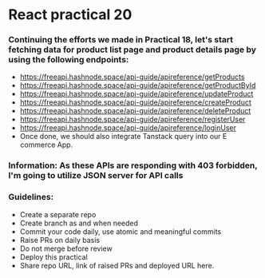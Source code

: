 # React practical 20

### Continuing the efforts we made in Practical 18, let's start fetching data for product list page and product details page by using the following endpoints:

- https://freeapi.hashnode.space/api-guide/apireference/getProducts
- https://freeapi.hashnode.space/api-guide/apireference/getProductById
- https://freeapi.hashnode.space/api-guide/apireference/updateProduct
- https://freeapi.hashnode.space/api-guide/apireference/createProduct
- https://freeapi.hashnode.space/api-guide/apireference/deleteProduct
- https://freeapi.hashnode.space/api-guide/apireference/registerUser
- https://freeapi.hashnode.space/api-guide/apireference/loginUser
- Once done, we should also integrate Tanstack query into our E commerce App.

### Information: As these APIs are responding with 403 forbidden, I'm going to utilize JSON server for API calls

### Guidelines:

- Create a separate repo
- Create branch as and when needed
- Commit your code daily, use atomic and meaningful commits
- Raise PRs on daily basis
- Do not merge before review
- Deploy this practical
- Share repo URL, link of raised PRs and deployed URL here.
